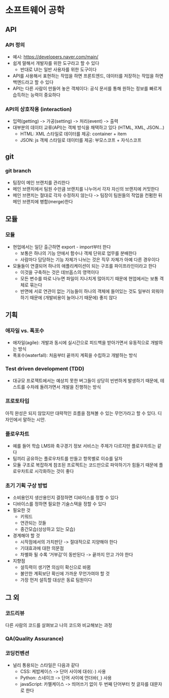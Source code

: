# 소프트웨어 공학
## API
### API 정의
- 예시: https://developers.naver.com/main/
- 쉽게 말해서 개발자를 위한 도구라고 할 수 있다
  - 반대로 UI는 일반 사용자를 위한 도구이다
- API를 사용해서 표현하는 작업을 하면 프론트엔드, 데이터를 저장하는 작업을 하면 백엔드라고 할 수 있다
- API는 다른 사람이 만들어 놓은 객체이다: 공식 문서를 통해 원하는 정보를 빠르게 습득하는 능력이 중요하다

### API의 상호작용 (interaction)
- 입력(getting) -> 가공(setting) -> 처리(event) -> 출력
- 대부분의 데이터 교류(API)는 객체 방식을 채택하고 있다 (HTML, XML, JSON...)
  - HTML: XML 스타일로 데이터를 제공: container + item
  - JSON: js 객체 스타일로 데이터를 제공: 부모스코프 + 자식스코프

## git
### git branch
- 팀장이 메인 브랜치를 관리한다
- 메인 브랜치에서 팀원 수만큼 브랜치를 나누어서 각자 자신의 브랜치에 커밋한다
- 메인 브랜치는 절대로 각자 수정하지 않는다 -> 팀장이 팀원들의 작업을 컨펌한 뒤 메인 브랜치에 병합(merge)한다

## 모듈
### 모듈
- 현업에서는 일단 출근하면 export - import부터 한다
  - 보통은 하나의 기능 안에서 함수나 객체 단위로 업무를 분배한다
  - 사람마다 담당하는 기능 자체가 나뉘는 것은 직무 자체가 아예 다른 경우이다
- 모듈들이 연결되어 하나의 애플리케이션이 되는 구조를 파이프라인이라고 한다
  - 이것을 구축하는 것은 데브옵스의 영역이다
  - 모든 변수를 따로 나누면 파일이 지나치게 많아지기 때문에 현업에서는 보통 객체로 묶는다
  - 반면에 서로 연관이 없는 기능들이 하나의 객체에 들어있는 것도 일부러 외워야 하기 때문에 (개발비용이 늘어나기 때문에) 좋지 않다

## 기획
### 애자일 vs. 폭포수
- 애자일(agile): 개발과 동시에 실시간으로 피드백을 받아가면서 유동적으로 개발하는 방식
- 폭포수(waterfall): 처음부터 끝까지 계획을 수립하고 개발하는 방식

### Test driven development (TDD)
- 대규모 프로젝트에서는 예상치 못한 버그들이 상당히 빈번하게 발생하기 때문에, 테스트를 수차례 돌려가면서 개발을 진행하는 방식

### 프로토타입
아직 완성은 되지 않았지만 대략적인 흐름을 점쳐볼 수 있는 무언가라고 할 수 있다. 디자인에서 말하는 시안. 

### 플로우차트
- 예를 들어 학습 LMS와 축구경기 정보 서비스는 주제가 다르지만 플로우차트는 같다
- 팀끼리 공유하는 플로우차트를 만들고 항목별로 이슈를 달자
- 모듈 구조로 복잡하게 참조된 프로젝트는 코드만으로 파악하기가 힘들기 때문에 플로우차트로 시각화하는 것이 좋다

### 초기 기획 구상 방법
- 소비용인지 생산용인지 결정하면 디바이스를 정할 수 있다
- 디바이스를 정하면 필요한 기술스택을 정할 수 있다
- 필요한 것
  - 키워드
  - 연관되는 것들
  - 중간모습(상상하고 있는 모습)
- 경계해야 할 것
  - 시작점에서의 가치판단 -> 절대적으로 지양해야 한다
  - 기대효과에 대한 의문점
  - 차별화 될 수록 ‘거부감’이 동반된다 -> 끝까지 안고 가야 한다
- 지향점
  - 설득력이 생기면 의심이 확신으로 바뀜
  - 불안한 계획보단 확신에 가까운 무언가여야 할 것
  - 가장 먼저 설득할 대상은 동료 팀원이다

## 그 외
### 코드리뷰
다른 사람의 코드를 살펴보고 나의 코드와 비교해보는 과정

### QA(Quality Assurance)

### 코딩컨벤션
- 널리 통용되는 스타일은 다음과 같다
  - CSS: 케밥케이스 -> 단어 사이에 대쉬(`-`) 사용
  - Python: 스네이크 -> 단어 사이에 언더바(`_`) 사용
  - javaScript: 카멜케이스 -> 띄어쓰기 없이 두 번째 단어부터 첫 글자를 대문자로 한다